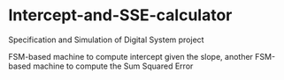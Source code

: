 # Intercept-and-SSE-calculator
Specification and Simulation of Digital System project

FSM-based machine to compute intercept given the slope, another FSM-based machine to compute the Sum Squared Error 
